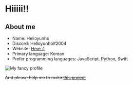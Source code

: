 # Hiiiii!!

## About me

- Name: Helloyunho
- Discord: Helloyunho#2004
- Website: [Here :)](https://helloyunho.xyz)
- Primary language: Korean
- Prefer programming languages: JavaScript, Python, Swift

![My fancy profile](https://github-readme-stats.vercel.app/api?username=Helloyunho)

~~And please help me to make [this project](https://github.com/Helloyunho/Paste-alt)~~
